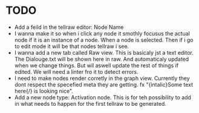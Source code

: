 # TODO

- Add a feild in the tellraw editor: Node Name
- I wanna make it so when i click any node it smothly focusus the actual node if it is an instance of a node. When a node is selected. Then if i go to edit mode it will be that nodes tellraw i see.
- I wanna add a new tab called Raw view. This is basicaly jst a text editor. The Dialouge.txt will be shown here in raw. And automaticaly updated when we change things. But wil aswell update the rest of things if edited. We will need a linter fro it to detect errors.
- I need to make nodes render corretly in the graph view. Currently they dont respect the specefied meta they are getting. fx "{intalic}Some text here{/} is looking nice".
- Add a new node type: Activation node. This is for teh possibility to add in what needs to happen for the first tellraw to be generated.
